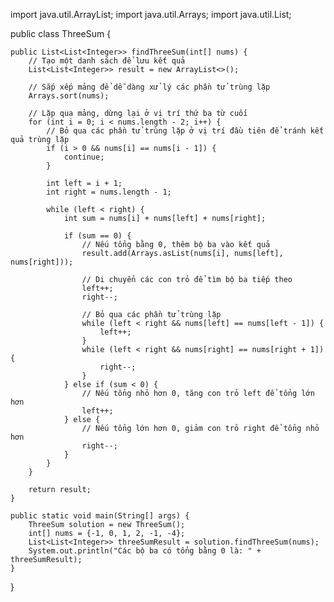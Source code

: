 import java.util.ArrayList;
import java.util.Arrays;
import java.util.List;

public class ThreeSum {

    public List<List<Integer>> findThreeSum(int[] nums) {
        // Tạo một danh sách để lưu kết quả
        List<List<Integer>> result = new ArrayList<>();
        
        // Sắp xếp mảng để dễ dàng xử lý các phần tử trùng lặp
        Arrays.sort(nums);

        // Lặp qua mảng, dừng lại ở vị trí thứ ba từ cuối
        for (int i = 0; i < nums.length - 2; i++) {
            // Bỏ qua các phần tử trùng lặp ở vị trí đầu tiên để tránh kết quả trùng lặp
            if (i > 0 && nums[i] == nums[i - 1]) {
                continue;
            }

            int left = i + 1;
            int right = nums.length - 1;

            while (left < right) {
                int sum = nums[i] + nums[left] + nums[right];

                if (sum == 0) {
                    // Nếu tổng bằng 0, thêm bộ ba vào kết quả
                    result.add(Arrays.asList(nums[i], nums[left], nums[right]));
                    
                    // Di chuyển các con trỏ để tìm bộ ba tiếp theo
                    left++;
                    right--;

                    // Bỏ qua các phần tử trùng lặp
                    while (left < right && nums[left] == nums[left - 1]) {
                        left++;
                    }
                    while (left < right && nums[right] == nums[right + 1]) {
                        right--;
                    }
                } else if (sum < 0) {
                    // Nếu tổng nhỏ hơn 0, tăng con trỏ left để tổng lớn hơn
                    left++;
                } else {
                    // Nếu tổng lớn hơn 0, giảm con trỏ right để tổng nhỏ hơn
                    right--;
                }
            }
        }

        return result;
    }

    public static void main(String[] args) {
        ThreeSum solution = new ThreeSum();
        int[] nums = {-1, 0, 1, 2, -1, -4};
        List<List<Integer>> threeSumResult = solution.findThreeSum(nums);
        System.out.println("Các bộ ba có tổng bằng 0 là: " + threeSumResult);
    }
}
